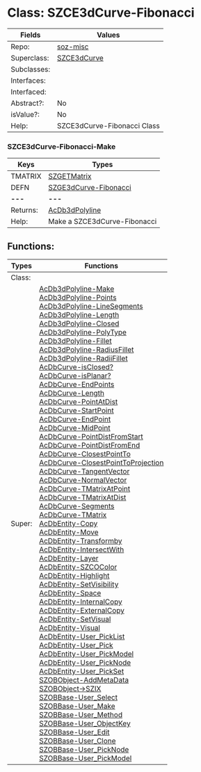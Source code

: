 
# Class:	SZCE3dCurve-Fibonacci

| Fields | Values |
| --------- | --------- |
| Repo: | [soz-misc](/repos/soz-misc.html) |
| Superclass: | [SZCE3dCurve](SZCE3dCurve.html) |
| Subclasses: |  |
| Interfaces: |  |
| Interfaced: |  |
| Abstract?: | No |
| isValue?: | No |
| Help: | SZCE3dCurve-Fibonacci Class |

### SZCE3dCurve-Fibonacci-Make

| Keys | Types |
| --------- | --------- |
| TMATRIX | [SZGETMatrix](SZGETMatrix.html) |
| DEFN | [SZGE3dCurve-Fibonacci](SZGE3dCurve-Fibonacci.html) |
| **---** | **---** |
| Returns: | [AcDb3dPolyline](AcDb3dPolyline.html) |
| Help: | Make a SZCE3dCurve-Fibonacci |


## Functions:

| Types | Functions |
| --------- | --------- |
| Class: |  |
| Super: | [AcDb3dPolyline-Make](AcDb3dPolyline.html) <br> [AcDb3dPolyline-Points](AcDb3dPolyline.html) <br> [AcDb3dPolyline-LineSegments](AcDb3dPolyline.html) <br> [AcDb3dPolyline-Length](AcDb3dPolyline.html) <br> [AcDb3dPolyline-Closed](AcDb3dPolyline.html) <br> [AcDb3dPolyline-PolyType](AcDb3dPolyline.html) <br> [AcDb3dPolyline-Fillet](AcDb3dPolyline.html) <br> [AcDb3dPolyline-RadiusFillet](AcDb3dPolyline.html) <br> [AcDb3dPolyline-RadiiFillet](AcDb3dPolyline.html) <br> [AcDbCurve-isClosed?](AcDbCurve.html) <br> [AcDbCurve-isPlanar?](AcDbCurve.html) <br> [AcDbCurve-EndPoints](AcDbCurve.html) <br> [AcDbCurve-Length](AcDbCurve.html) <br> [AcDbCurve-PointAtDist](AcDbCurve.html) <br> [AcDbCurve-StartPoint](AcDbCurve.html) <br> [AcDbCurve-EndPoint](AcDbCurve.html) <br> [AcDbCurve-MidPoint](AcDbCurve.html) <br> [AcDbCurve-PointDistFromStart](AcDbCurve.html) <br> [AcDbCurve-PointDistFromEnd](AcDbCurve.html) <br> [AcDbCurve-ClosestPointTo](AcDbCurve.html) <br> [AcDbCurve-ClosestPointToProjection](AcDbCurve.html) <br> [AcDbCurve-TangentVector](AcDbCurve.html) <br> [AcDbCurve-NormalVector](AcDbCurve.html) <br> [AcDbCurve-TMatrixAtPoint](AcDbCurve.html) <br> [AcDbCurve-TMatrixAtDist](AcDbCurve.html) <br> [AcDbCurve-Segments](AcDbCurve.html) <br> [AcDbCurve-TMatrix](AcDbCurve.html) <br> [AcDbEntity-Copy](AcDbEntity.html) <br> [AcDbEntity-Move](AcDbEntity.html) <br> [AcDbEntity-Transformby](AcDbEntity.html) <br> [AcDbEntity-IntersectWith](AcDbEntity.html) <br> [AcDbEntity-Layer](AcDbEntity.html) <br> [AcDbEntity-SZCOColor](AcDbEntity.html) <br> [AcDbEntity-Highlight](AcDbEntity.html) <br> [AcDbEntity-SetVisibility](AcDbEntity.html) <br> [AcDbEntity-Space](AcDbEntity.html) <br> [AcDbEntity-InternalCopy](AcDbEntity.html) <br> [AcDbEntity-ExternalCopy](AcDbEntity.html) <br> [AcDbEntity-SetVisual](AcDbEntity.html) <br> [AcDbEntity-Visual](AcDbEntity.html) <br> [AcDbEntity-User_PickList](AcDbEntity.html) <br> [AcDbEntity-User_Pick](AcDbEntity.html) <br> [AcDbEntity-User_PickModel](AcDbEntity.html) <br> [AcDbEntity-User_PickNode](AcDbEntity.html) <br> [AcDbEntity-User_PickSet](AcDbEntity.html) <br> [SZOBObject-AddMetaData](SZOBObject.html) <br> [SZOBObject->SZIX](SZOBObject.html) <br> [SZOBBase-User_Select](SZOBBase.html) <br> [SZOBBase-User_Make](SZOBBase.html) <br> [SZOBBase-User_Method](SZOBBase.html) <br> [SZOBBase-User_ObjectKey](SZOBBase.html) <br> [SZOBBase-User_Edit](SZOBBase.html) <br> [SZOBBase-User_Clone](SZOBBase.html) <br> [SZOBBase-User_PickNode](SZOBBase.html) <br> [SZOBBase-User_PickModel](SZOBBase.html) |


